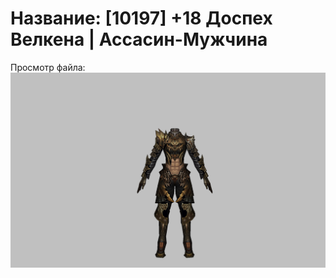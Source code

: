 # Название: [10197] +18 Доспех Велкена | Ассасин-Мужчина

Просмотр файла:
![p060021.png](p060021.png)